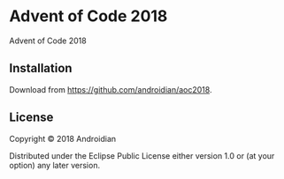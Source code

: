 # Advent of Code 2018

Advent of Code 2018

## Installation

Download from https://github.com/androidian/aoc2018.

## License

Copyright © 2018 Androidian

Distributed under the Eclipse Public License either version 1.0 or (at
your option) any later version.
